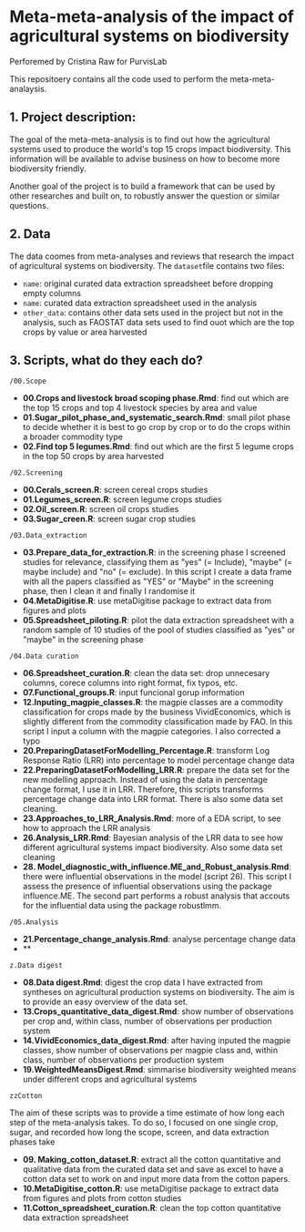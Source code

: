 # Meta-meta-analysis of the impact of agricultural systems on biodiversity
Perforemed by Cristina Raw for PurvisLab

This repositoery contains all the code used to perform the meta-meta-analaysis.

## 1. Project description:

The goal of the meta-meta-analysis is to find out how the agricultural systems used to produce the world's top 15 crops impact biodiversity. 
This information will be available to advise business on how to become more biodiversity friendly.

Another goal of the project is to build a framework that can be used by other researches and built on, to robustly answer the question or similar questions. 

## 2. Data

The data coomes from meta-analyses and reviews that research the impact of agricultural systems on biodiversity. The `dataset`file contains two files:

  - `name`: original curated data extraction spreadsheet before dropping empty columns
  - `name`: curated data extraction spreadsheet used in the analysis
  - `other_data`: contains other data sets used in the project but not in the analysis, such as FAOSTAT data sets used to find ouot which are the top crops
 by value or area harvested

## 3. Scripts, what do they each do?

`/00.Scope`

- **00.Crops and livestock broad scoping phase.Rmd**: find out which are the top 15 crops and top 4 livestock species by area and value
- **01.Sugar_pilot_phase_and_systematic_search.Rmd**: small pilot phase to decide  whether it is best to go crop by crop or to do the crops within a broader commodity 
type
- **02.Find top 5 legumes.Rmd**: find out which are the first 5 legume crops in the top 50 crops by area harvested

`/02.Screening`

- **00.Cerals_screen.R**: screen cereal crops studies
- **01.Legumes_screen.R**: screen legume crops studies
- **02.Oil_screen.R**: screen oil crops studies
- **03.Sugar_creen.R**: screen sugar crop studies 

`/03.Data_extraction`

- **03.Prepare_data_for_extraction.R**: in the screening phase I screened studies for relevance, classifying them as "yes" (= Include), "maybe" (= maybe include)
and "no" (= exclude). In this script I create a data frame with all the papers classified as "YES" or "Maybe" in the screening phase, then I clean it and finally I
randomise it
- **04.MetaDigitise.R**: use metaDigitise package to extract data from figures and plots
- **05.Spreadsheet_piloting.R**: pilot the data extraction spreadsheet with a random sample of 10 studies of the pool of studies classified as "yes" or "maybe"
in the screening phase

`/04.Data curation`

- **06.Spreadsheet_curation.R**:  clean the data set: drop unnecesary columns, corece columns into right format, fix typos, etc.
- **07.Functional_groups.R**: input funcional gorup information
- **12.Inputing_magpie_classes.R**: the magpie classes are a commodity classification for crops made by the business VividEconomics, which  is slightly
different from the commodity classification made by FAO. In this script I input a column with the magpie categories. I also corrected a typo 
- **20.PreparingDatasetForModelling_Percentage.R**: transform Log Response Ratio (LRR) into percentage to model percentage change data
- **22.PreparingDatasetForModelling_LRR.R**: prepare the data set for the new modelling approach. Instead of using the data in percentage change format, I use it in LRR. Therefore, this scripts transforms percentage change data into LRR format. There is also some data set cleaning.
- **23.Approaches_to_LRR_Analysis.Rmd**: more of a EDA script, to see how to approach the LRR analysis
- **26.Analysis_LRR.Rmd**:  Bayesian analysis of the LRR data to see how different agricultural systems impact biodiversity. Also some data set cleaning
- **28. Model_diagnostic_with_influence.ME_and_Robust_analysis.Rmd**: there were influential observations in the model (script 26). This script I assess the presence of influential observations using the package influence.ME. The second part performs a robust analysis that accouts for the influential data using the package robustlmm.

`/05.Analysis`

- **21.Percentage_change_analysis.Rmd**: analyse percentage change data
- **

`z.Data digest`

- **08.Data digest.Rmd**: digest the crop data I have extracted from syntheses on agricultural production systems on biodiversity. The aim is to provide an easy overview of the data set.
- **13.Crops_quantitative_data_digest.Rmd**: show number of observations per crop and, within class, number of observations per production system 
- **14.VividEconomics_data_digest.Rmd**: after having inputed the magpie classes, show number of observations per magpie class and, within class, number of 
observations per production system 
- **19.WeightedMeansDigest.Rmd**: simmarise biodiversity weighted means under different crops and agricultural systems


`zzCotton`

The aim of these scripts was to provide a time estimate of how long each step of the meta-analysis takes. To do so, I focused on one single crop, sugar, and 
recorded how long the scope, screen, and data extraction phases take

- **09. Making_cotton_dataset.R**: extract all the cotton quantitative and qualitative data from the curated data set and save as excel to have a cotton data set to work on and input more data from the cotton papers.
- **10.MetaDigitise_cotton.R**: use metaDigitise package to extract data from figures and plots from cotton studies
- **11.Cotton_spreadsheet_curation.R**: clean the top cotton quantitative data extraction spreadsheet

